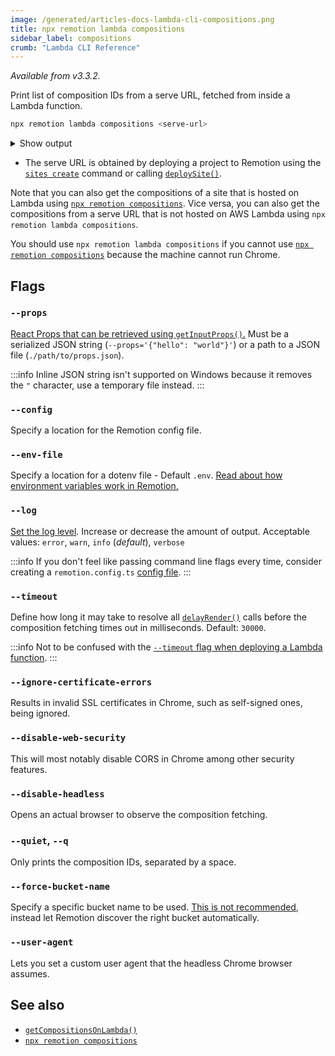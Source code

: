 ```yaml
---
image: /generated/articles-docs-lambda-cli-compositions.png
title: npx remotion lambda compositions
sidebar_label: compositions
crumb: "Lambda CLI Reference"
---
```


_Available from v3.3.2._

Print list of composition IDs from a serve URL, fetched from inside a Lambda function.

```bash
npx remotion lambda compositions <serve-url>
```

<details>
<summary>Show output
</summary>
<pre>
looped                          60      1080x1080      200 (3.33 sec)<br/>
cancel-render                   30      920x720        100 (3.33 sec)<br/>
iframe                          30      1080x1080      10 (0.33 sec)<br/>
stagger-test                    30      1280x720       100 (3.33 sec)<br/>
freeze-example                  30      1280x720       300 (10.00 sec)<br/>
base-spring                     30      1080x1080      100 (3.33 sec)<br/>
spring-with-duration            30      1080x1080      100 (3.33 sec)<br/>
missing-img                     30      1080x1080      10 (0.33 sec)<br/>
ten-frame-tester                30      1080x1080      10 (0.33 sec)<br/>
framer                          30      1080x1080      100 (3.33 sec)<br/>
skip-zero-frame                 30      1280x720       100 (3.33 sec)<br/>
scripts                         30      1280x720       100 (3.33 sec)<br/>
many-audio                      30      1280x720       30 (1.00 sec)<br/>
error-on-frame-10               30      1280x720       1000000 (33333.33 sec)<br/>
wrapped-in-context                      1280x720       Still<br/>
drop-dots                       30      1080x1080      5400 (180.00 sec)<br/>
</pre>
</details>

- The serve URL is obtained by deploying a project to Remotion using the [`sites create`](/docs/lambda/cli/sites#create) command or calling [`deploySite()`](/docs/lambda/deploysite).

Note that you can also get the compositions of a site that is hosted on Lambda using [`npx remotion compositions`](/docs/cli/compositions). Vice versa, you can also get the compositions from a serve URL that is not hosted on AWS Lambda using `npx remotion lambda compositions`.

You should use `npx remotion lambda compositions` if you cannot use [`npx remotion compositions`](/docs/cli/compositions) because the machine cannot run Chrome.

## Flags

### `--props`

[React Props that can be retrieved using `getInputProps()`.](/docs/get-input-props) Must be a serialized JSON string (`--props='{"hello": "world"}'`) or a path to a JSON file (`./path/to/props.json`).

:::info
Inline JSON string isn't supported on Windows because it removes the `"` character, use a temporary file instead.
:::

### `--config`

Specify a location for the Remotion config file.

### `--env-file`

Specify a location for a dotenv file - Default `.env`. [Read about how environment variables work in Remotion.](/docs/env-variables)

### `--log`

[Set the log level](/docs/config#setlevel). Increase or decrease the amount of output. Acceptable values: `error`, `warn`, `info` (_default_), `verbose`

:::info
If you don't feel like passing command line flags every time, consider creating a `remotion.config.ts` [config file](/docs/config).
:::

### `--timeout`

Define how long it may take to resolve all [`delayRender()`](/docs/delay-render) calls before the composition fetching times out in milliseconds. Default: `30000`.

:::info
Not to be confused with the [`--timeout` flag when deploying a Lambda function](/docs/lambda/cli/functions#--timeout).
:::

### `--ignore-certificate-errors`

Results in invalid SSL certificates in Chrome, such as self-signed ones, being ignored.

### `--disable-web-security`

This will most notably disable CORS in Chrome among other security features.

### `--disable-headless`

Opens an actual browser to observe the composition fetching.

### `--quiet`, `--q`

Only prints the composition IDs, separated by a space.

### `--force-bucket-name`<AvailableFrom v="3.3.42" />

Specify a specific bucket name to be used. [This is not recommended](/docs/lambda/multiple-buckets), instead let Remotion discover the right bucket automatically.

### `--user-agent`<AvailableFrom v="3.3.83"/>

Lets you set a custom user agent that the headless Chrome browser assumes.

## See also

- [`getCompositionsOnLambda()`](/docs/lambda/getcompositionsonlambda)
- [`npx remotion compositions`](/docs/cli/compositions)
